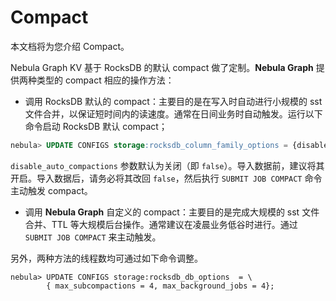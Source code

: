 # Compact

本文档将为您介绍 Compact。

Nebula Graph KV 基于 RocksDB 的默认 compact 做了定制。**Nebula Graph** 提供两种类型的 compact 相应的操作方法：

- 调用 RocksDB 默认的 compact：主要目的是在写入时自动进行小规模的 sst 文件合并，以保证短时间内的读速度。通常在日间业务时自动触发。运行以下命令启动 RocksDB 默认 compact；

```sql
nebula> UPDATE CONFIGS storage:rocksdb_column_family_options = {disable_auto_compactions = true};
```

`disable_auto_compactions` 参数默认为关闭（即 `false`）。导入数据前，建议将其开启。导入数据后，请务必将其改回 `false`，然后执行 `SUBMIT JOB COMPACT` 命令主动触发 compact。

- 调用 **Nebula Graph** 自定义的 compact：主要目的是完成大规模的 sst 文件合并、TTL 等大规模后台操作。通常建议在凌晨业务低谷时进行。通过 `SUBMIT JOB COMPACT` 来主动触发。

另外，两种方法的线程数均可通过如下命令调整。

```ngql
nebula> UPDATE CONFIGS storage:rocksdb_db_options  = \
        { max_subcompactions = 4, max_background_jobs = 4};
```
